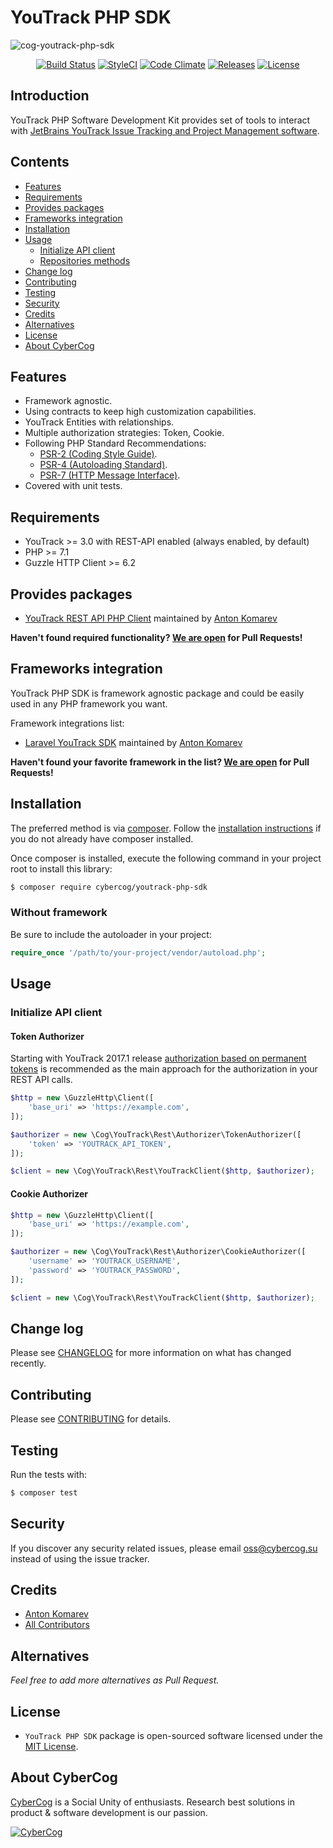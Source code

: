 # YouTrack PHP SDK

![cog-youtrack-php-sdk](https://cloud.githubusercontent.com/assets/1849174/26231643/46fa08ba-3c59-11e7-81d6-8962c1fe90a5.png)

<p align="center">
<a href="https://travis-ci.org/cybercog/youtrack-php-sdk"><img src="https://img.shields.io/travis/cybercog/youtrack-php-sdk/master.svg?style=flat-square" alt="Build Status"></a>
<a href="https://styleci.io/repos/91754157"><img src="https://styleci.io/repos/91754157/shield" alt="StyleCI"></a>
<a href="https://codeclimate.com/github/cybercog/youtrack-php-sdk"><img src="https://img.shields.io/codeclimate/github/cybercog/youtrack-php-sdk.svg?style=flat-square" alt="Code Climate"></a>
<a href="https://github.com/cybercog/youtrack-php-sdk/releases"><img src="https://img.shields.io/github/release/cybercog/youtrack-php-sdk.svg?style=flat-square" alt="Releases"></a>
<a href="https://github.com/cybercog/youtrack-php-sdk/blob/master/LICENSE"><img src="https://img.shields.io/github/license/cybercog/youtrack-php-sdk.svg?style=flat-square" alt="License"></a>
</p>

## Introduction

YouTrack PHP Software Development Kit provides set of tools to interact with [JetBrains YouTrack Issue Tracking and Project Management software](https://www.jetbrains.com/youtrack/).

## Contents

- [Features](#features)
- [Requirements](#requirements)
- [Provides packages](#provides-packages)
- [Frameworks integration](#frameworks-integration)
- [Installation](#installation)
- [Usage](#usage)
    - [Initialize API client](#initialize-api-client)
    - [Repositories methods](#repositories-methods)
- [Change log](#change-log)
- [Contributing](#contributing)
- [Testing](#testing)
- [Security](#security)
- [Credits](#credits)
- [Alternatives](#alternatives)
- [License](#license)
- [About CyberCog](#about-cybercog)

## Features

- Framework agnostic.
- Using contracts to keep high customization capabilities.
- YouTrack Entities with relationships.
- Multiple authorization strategies: Token, Cookie.
- Following PHP Standard Recommendations:
  - [PSR-2 (Coding Style Guide)](http://www.php-fig.org/psr/psr-2/).
  - [PSR-4 (Autoloading Standard)](http://www.php-fig.org/psr/psr-4/).
  - [PSR-7 (HTTP Message Interface)](http://www.php-fig.org/psr/psr-7/).
- Covered with unit tests.

## Requirements

- YouTrack >= 3.0 with REST-API enabled (always enabled, by default)
- PHP >= 7.1
- Guzzle HTTP Client >= 6.2

## Provides packages

- [YouTrack REST API PHP Client](https://github.com/cybercog/youtrack-rest-php#readme) maintained by [Anton Komarev](https://github.com/a-komarev)

**Haven't found required functionality? [We are open](CONTRIBUTING.md) for Pull Requests!**

## Frameworks integration

YouTrack PHP SDK is framework agnostic package and could be easily used in any PHP framework you want.

Framework integrations list:

- [Laravel YouTrack SDK](https://github.com/cybercog/laravel-youtrack-sdk#readme) maintained by [Anton Komarev](https://github.com/a-komarev)

**Haven't found your favorite framework in the list? [We are open](CONTRIBUTING.md) for Pull Requests!**

## Installation

The preferred method is via [composer](https://getcomposer.org). Follow the
[installation instructions](https://getcomposer.org/doc/00-intro.md) if you do not already have
composer installed.

Once composer is installed, execute the following command in your project root to install this library:

```sh
$ composer require cybercog/youtrack-php-sdk
```

### Without framework

Be sure to include the autoloader in your project:

```php
require_once '/path/to/your-project/vendor/autoload.php';
```

## Usage

### Initialize API client

#### Token Authorizer

Starting with YouTrack 2017.1 release [authorization based on permanent tokens](https://www.jetbrains.com/help/youtrack/standalone/2017.2/Manage-Permanent-Token.html) is recommended as the main approach for the authorization in your REST API calls. 

```php
$http = new \GuzzleHttp\Client([
    'base_uri' => 'https://example.com',
]);

$authorizer = new \Cog\YouTrack\Rest\Authorizer\TokenAuthorizer([
    'token' => 'YOUTRACK_API_TOKEN',
]);

$client = new \Cog\YouTrack\Rest\YouTrackClient($http, $authorizer);
```

#### Cookie Authorizer

```php
$http = new \GuzzleHttp\Client([
    'base_uri' => 'https://example.com',
]);

$authorizer = new \Cog\YouTrack\Rest\Authorizer\CookieAuthorizer([
    'username' => 'YOUTRACK_USERNAME',
    'password' => 'YOUTRACK_PASSWORD',
]);

$client = new \Cog\YouTrack\Rest\YouTrackClient($http, $authorizer);
```

## Change log

Please see [CHANGELOG](CHANGELOG.md) for more information on what has changed recently.

## Contributing

Please see [CONTRIBUTING](CONTRIBUTING.md) for details.

## Testing

Run the tests with:

```sh
$ composer test
```

## Security

If you discover any security related issues, please email oss@cybercog.su instead of using the issue tracker.

## Credits

- [Anton Komarev](https://github.com/a-komarev)
- [All Contributors](../../contributors)

## Alternatives

*Feel free to add more alternatives as Pull Request.*

## License

- `YouTrack PHP SDK` package is open-sourced software licensed under the [MIT License](LICENSE).

## About CyberCog

[CyberCog](http://www.cybercog.ru) is a Social Unity of enthusiasts. Research best solutions in product & software development is our passion.

<a href="http://cybercog.ru"><img src="https://cloud.githubusercontent.com/assets/1849174/18418932/e9edb390-7860-11e6-8a43-aa3fad524664.png" alt="CyberCog"></a>